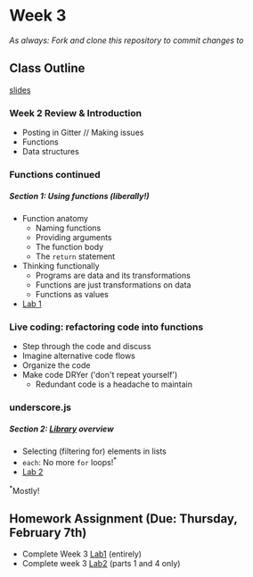 # Week 3

*As always: Fork and clone this repository to commit changes to*

## Class Outline

[slides](https://docs.google.com/presentation/d/1UwmuDN15zy2aA_-OKYsHPJZ5yre6nsOwuYcnfzq9yP0/edit#slide=id.g4dec19d8e4_0_4)

### Week 2 Review & Introduction
- Posting in Gitter // Making issues
- Functions
- Data structures

### Functions continued

##### Section 1: Using functions (liberally!)
- Function anatomy
    - Naming functions
    - Providing arguments
    - The function body
    - The `return` statement
- Thinking functionally
    - Programs are data and its transformations
    - Functions are just transformations on data
    - Functions as values
- [Lab 1](lab/lab1/)


### Live coding: refactoring code into functions
- Step through the code and discuss
- Imagine alternative code flows
- Organize the code
- Make code DRYer ('don't repeat yourself')
    - Redundant code is a headache to maintain


### underscore.js

##### Section 2: [Library](http://underscorejs.org/) overview
- Selecting (filtering for) elements in lists
- `each`: No more `for` loops!<sup>*</sup>
- [Lab 2](lab/lab2/)

<sup>*</sup>Mostly!

## Homework Assignment (Due: Thursday, February 7th)
- Complete Week 3 [Lab1](lab/lab1) (entirely)
- Complete week 3 [Lab2](lab/lab2) (parts 1 and 4 only)
